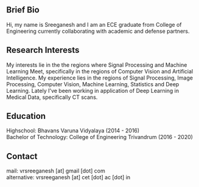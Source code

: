 ## Brief Bio

Hi, my name is Sreeganesh and I am an ECE graduate from College of Engineering currently collaborating with academic and defense partners. 

## Research Interests
My interests lie in the the regions where Signal Processing and Machine Learning Meet, specifically in the regions of Computer Vision and Artificial Intelligence.
My experience lies in the regions of Signal Processing, Image Processing, Computer Vision, Machine Learning, Statistics and Deep Learning. Lately I've been working in application of Deep Learning in Medical Data, specifically CT scans.

## Education
Highschool: Bhavans Varuna Vidyalaya (2014 - 2016)   
Bachelor of Technology: College of Engineering Trivandrum (2016 - 2020)

## Contact
mail: vrsreeganesh [at] gmail [dot] com  
alternative: vrsreeganesh [at] cet [dot] ac [dot] in

